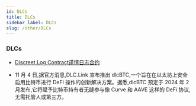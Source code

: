 ```yaml
---
id: DLCs
title: DLCs
sidebar_label: DLCs
slug: /other/DLCs
---
```


### DLCs

- [ Discreet Log Contract谨慎日志合约](https://www.btcstudy.org/2021/11/25/discreet-log-contracts-invisible-smart-contracts-on-the-bitcoin-blockchain/)

- 11 月 4 日,据官方消息,DLC.Link 宣布推出 dlcBTC,一个旨在在以太坊上安全启用比特币进行 DeFi 操作的创新解决方案。据悉,dlcBTC 预定于 2024 年 2 月发布,它将赋予比特币持有者无缝参与像 Curve 和 AAVE 这样的 DeFi 协议,无需托管人或第三方。

